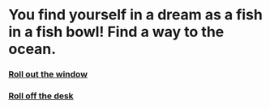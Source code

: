 # You find yourself in a dream as a fish in a fish bowl! Find a way to the ocean.

### [Roll out the window](mattress.md)

### [Roll off the desk](bowlbreak.md)

